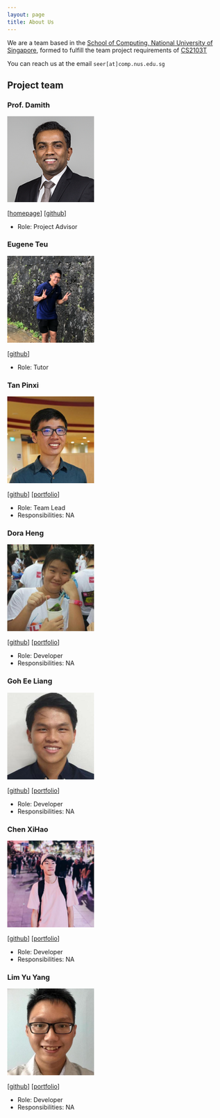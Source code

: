 ```yaml
---
layout: page
title: About Us
---
```


We are a team based in the [School of Computing, National University of Singapore](http://www.comp.nus.edu.sg), formed
to fulfill the team project requirements of [CS2103T](https://nusmods.com/modules/CS2103T/software-engineering)

You can reach us at the email `seer[at]comp.nus.edu.sg`

## Project team

### Prof. Damith

<img src="images/AboutUs/damithc.png" width="200px">

[[homepage](http://www.comp.nus.edu.sg/~damithch)]
[[github](https://github.com/damithc)]

* Role: Project Advisor

### Eugene Teu

<img src="images/AboutUs/eugeneteu.png" width="200px">

[[github](https://github.com/EugeneTeu)]

* Role: Tutor


### Tan Pinxi

<img src="images/AboutUs/fizzyagent.png" width="200px">

[[github](http://github.com/FizzyAgent)]
[[portfolio](team/fizzyagent.md)]

* Role: Team Lead
* Responsibilities: NA

### Dora Heng

<img src="images/AboutUs/door-oof.png" width="200px">

[[github](https://github.com/Door-oof)]
[[portfolio](team/dora.md)]

* Role: Developer
* Responsibilities: NA

### Goh Ee Liang

<img src="images/AboutUs/elgoh.png" width="200px">

[[github](https://github.com/Elgoh)]
[[portfolio](team/eeliang.md)]

* Role: Developer
* Responsibilities: NA

### Chen XiHao

<img src="images/AboutUs/howtoosee.png" width="200px">

[[github](https://github.com/howtoosee)]
[[portfolio](team/xihao.md)]

* Role: Developer
* Responsibilities: NA

### Lim Yu Yang

<img src="images/AboutUs/ironbiscuit.png" width="200px">

[[github](https://github.com/IronBiscuit)]
[[portfolio](team/yuyang.md)]

* Role: Developer
* Responsibilities: NA




